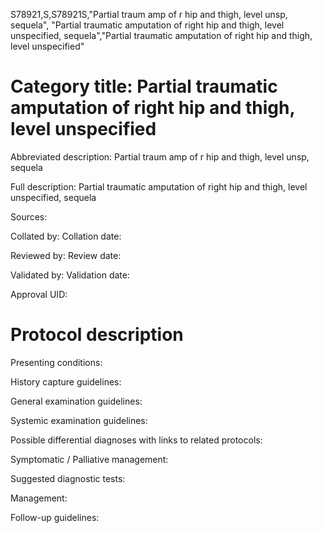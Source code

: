 S78921,S,S78921S,"Partial traum amp of r hip and thigh, level unsp, sequela", "Partial traumatic amputation of right hip and thigh, level unspecified, sequela","Partial traumatic amputation of right hip and thigh, level unspecified"
# Category title: Partial traumatic amputation of right hip and thigh, level unspecified

Abbreviated description: Partial traum amp of r hip and thigh, level unsp, sequela

Full description: Partial traumatic amputation of right hip and thigh, level unspecified, sequela

Sources:

Collated by:
Collation date:

Reviewed by:
Review date:

Validated by:
Validation date:

Approval UID:

# Protocol description

Presenting conditions:

History capture guidelines:

General examination guidelines:

Systemic examination guidelines:

Possible differential diagnoses with links to related protocols:

Symptomatic / Palliative management:

Suggested diagnostic tests:

Management:

Follow-up guidelines:
